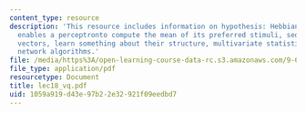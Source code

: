 ```yaml
---
content_type: resource
description: 'This resource includes information on hypothesis: Hebbiansynaptic plasticity
  enables a perceptronto compute the mean of its preferred stimuli, sequence of data
  vectors, learn something about their structure, multivariate statistics, and neural
  network algorithms.'
file: /media/https%3A/open-learning-course-data-rc.s3.amazonaws.com/9-641j-introduction-to-neural-networks-spring-2005/1059a919d43e97b22e32921f09eedbd7_lec18_vq.pdf
file_type: application/pdf
resourcetype: Document
title: lec18_vq.pdf
uid: 1059a919-d43e-97b2-2e32-921f09eedbd7
---
```

